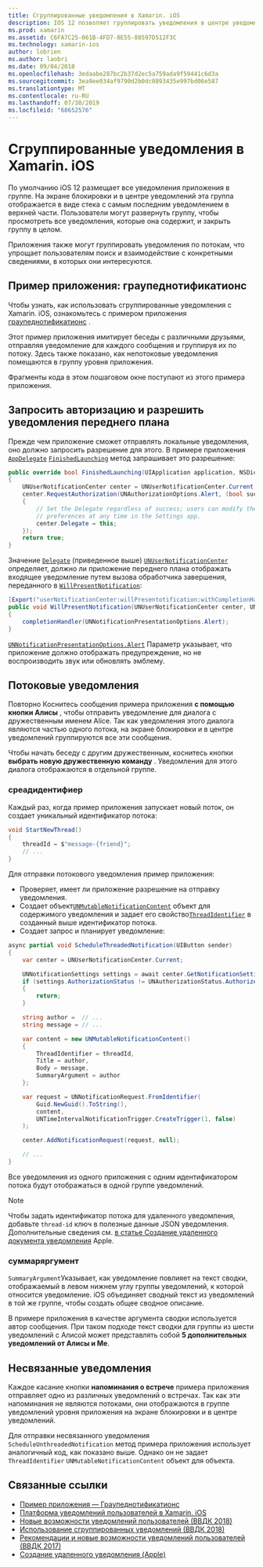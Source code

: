 ```yaml
---
title: Сгруппированные уведомления в Xamarin. iOS
description: IOS 12 позволяет группировать уведомления в центре уведомлений или на экране блокировки по приложениям или потокам. В этом документе описывается, как отправлять потоковые и несвязанные уведомления с помощью Xamarin. iOS.
ms.prod: xamarin
ms.assetid: C6FA7C25-061B-4FD7-8E55-88597D512F3C
ms.technology: xamarin-ios
author: lobrien
ms.author: laobri
ms.date: 09/04/2018
ms.openlocfilehash: 3edaabe287bc2b37d2ec5a759ada9f59441c6d3a
ms.sourcegitcommit: 3ea9ee034af9790d2b0dc0893435e997bd06e587
ms.translationtype: MT
ms.contentlocale: ru-RU
ms.lasthandoff: 07/30/2019
ms.locfileid: "68652576"
---
```

# <a name="grouped-notifications-in-xamarinios"></a>Сгруппированные уведомления в Xamarin. iOS

По умолчанию iOS 12 размещает все уведомления приложения в группе. На экране блокировки и в центре уведомлений эта группа отображается в виде стека с самым последним уведомлением в верхней части. Пользователи могут развернуть группу, чтобы просмотреть все уведомления, которые она содержит, и закрыть группу в целом.

Приложения также могут группировать уведомления по потокам, что упрощает пользователям поиск и взаимодействие с конкретными сведениями, в которых они интересуются.

## <a name="sample-app-groupednotifications"></a>Пример приложения: граупеднотификатионс

Чтобы узнать, как использовать сгруппированные уведомления с Xamarin. iOS, ознакомьтесь с примером приложения [граупеднотификатионс](https://docs.microsoft.com/samples/xamarin/ios-samples/ios12-groupednotifications) .

Этот пример приложения имитирует беседы с различными друзьями, отправляя уведомление для каждого сообщения и группируя их по потоку. Здесь также показано, как непотоковые уведомления помещаются в группу уровня приложения.

Фрагменты кода в этом пошаговом окне поступают из этого примера приложения.

## <a name="request-authorization-and-allow-foreground-notifications"></a>Запросить авторизацию и разрешить уведомления переднего плана

Прежде чем приложение сможет отправлять локальные уведомления, оно должно запросить разрешение для этого. В примере приложения [`AppDelegate`](xref:UIKit.UIApplicationDelegate) [`FinishedLaunching`](xref:UIKit.UIApplicationDelegate.FinishedLaunching(UIKit.UIApplication,Foundation.NSDictionary)) метод запрашивает это разрешение:

```csharp
public override bool FinishedLaunching(UIApplication application, NSDictionary launchOptions)
{
    UNUserNotificationCenter center = UNUserNotificationCenter.Current;
    center.RequestAuthorization(UNAuthorizationOptions.Alert, (bool success, NSError error) =>
    {
        // Set the Delegate regardless of success; users can modify their notification
        // preferences at any time in the Settings app.
        center.Delegate = this;
    });
    return true;
}
```

Значение [`Delegate`](xref:UserNotifications.UNUserNotificationCenter.Delegate) (приведенное выше) [`UNUserNotificationCenter`](xref:UserNotifications.UNUserNotificationCenter) определяет, должно ли приложение переднего плана отображать входящее уведомление путем вызова обработчика завершения, переданного в [`WillPresentNotification`](xref:UserNotifications.UNUserNotificationCenterDelegate_Extensions.WillPresentNotification(UserNotifications.IUNUserNotificationCenterDelegate,UserNotifications.UNUserNotificationCenter,UserNotifications.UNNotification,System.Action{UserNotifications.UNNotificationPresentationOptions})):

```csharp
[Export("userNotificationCenter:willPresentotification:withCompletionHandler:")]
public void WillPresentNotification(UNUserNotificationCenter center, UNNotification notification, System.Action<UNNotificationPresentationOptions> completionHandler)
{
    completionHandler(UNNotificationPresentationOptions.Alert);
}
```

[`UNNotificationPresentationOptions.Alert`](xref:UserNotifications.UNNotificationPresentationOptions) Параметр указывает, что приложение должно отображать предупреждение, но не воспроизводить звук или обновлять эмблему.

## <a name="threaded-notifications"></a>Потоковые уведомления

Повторно Коснитесь сообщения примера приложения **с помощью кнопки Алисы** , чтобы отправить уведомление для диалога с дружественным именем Alice.
Так как уведомления этого диалога являются частью одного потока, на экране блокировки и в центре уведомлений группируются все эти сообщения.

Чтобы начать беседу с другим дружественным, коснитесь кнопки **выбрать новую дружественную команду** . Уведомления для этого диалога отображаются в отдельной группе.

### <a name="threadidentifier"></a>среадидентифиер

Каждый раз, когда пример приложения запускает новый поток, он создает уникальный идентификатор потока:

```csharp
void StartNewThread()
{
    threadId = $"message-{friend}";
    // ...
}
```

Для отправки потокового уведомления пример приложения:

- Проверяет, имеет ли приложение разрешение на отправку уведомления.
- Создает объект[`UNMutableNotificationContent`](xref:UserNotifications.UNMutableNotificationContent)
объект для содержимого уведомления и задает его свойство[`ThreadIdentifier`](xref:UserNotifications.UNMutableNotificationContent.ThreadIdentifier)
в созданный выше идентификатор потока.
- Создает запрос и планирует уведомление:

```csharp
async partial void ScheduleThreadedNotification(UIButton sender)
{
    var center = UNUserNotificationCenter.Current;

    UNNotificationSettings settings = await center.GetNotificationSettingsAsync();
    if (settings.AuthorizationStatus != UNAuthorizationStatus.Authorized)
    {
        return;
    }

    string author =  // ...
    string message = // ...

    var content = new UNMutableNotificationContent()
    {
        ThreadIdentifier = threadId,
        Title = author,
        Body = message,
        SummaryArgument = author
    };

    var request = UNNotificationRequest.FromIdentifier(
        Guid.NewGuid().ToString(),
        content,
        UNTimeIntervalNotificationTrigger.CreateTrigger(1, false)
    );

    center.AddNotificationRequest(request, null);

    // ...
}
```

Все уведомления из одного приложения с одним идентификатором потока будут отображаться в одной группе уведомлений.

> [!NOTE]
> Чтобы задать идентификатор потока для удаленного уведомления, добавьте `thread-id` ключ в полезные данные JSON уведомления. Дополнительные сведения см. [в статье Создание удаленного документа уведомления](https://developer.apple.com/documentation/usernotifications/setting_up_a_remote_notification_server/generating_a_remote_notification) Apple.

### <a name="summaryargument"></a>суммаряргумент

`SummaryArgument`Указывает, как уведомление повлияет на текст сводки, отображаемый в левом нижнем углу группы уведомлений, к которой относится уведомление. iOS объединяет сводный текст из уведомлений в той же группе, чтобы создать общее сводное описание.

В примере приложения в качестве аргумента сводки используется автор сообщения. При таком подходе текст сводки для группы из шести уведомлений с Алисой может представлять собой **5 дополнительных уведомлений от Алисы и Me**.

## <a name="unthreaded-notifications"></a>Несвязанные уведомления

Каждое касание кнопки **напоминания о встрече** примера приложения отправляет одно из различных уведомлений о встречах. Так как эти напоминания не являются потоками, они отображаются в группе уведомлений уровня приложения на экране блокировки и в центре уведомлений.

Для отправки несвязанного уведомления `ScheduleUnthreadedNotification` метод примера приложения использует аналогичный код, как показано выше.
Однако он не задает `ThreadIdentifier` `UNMutableNotificationContent` объект для объекта.

## <a name="related-links"></a>Связанные ссылки

- [Пример приложения — Граупеднотификатионс](https://docs.microsoft.com/samples/xamarin/ios-samples/ios12-groupednotifications)
- [Платформа уведомлений пользователей в Xamarin. iOS](~/ios/platform/user-notifications/index.md)
- [Новые возможности уведомлений пользователей (ВВДК 2018)](https://developer.apple.com/videos/play/wwdc2018/710/)
- [Использование сгруппированных уведомлений (ВВДК 2018)](https://developer.apple.com/videos/play/wwdc2018/711/)
- [Рекомендации и новые возможности уведомлений пользователей (ВВДК 2017)](https://developer.apple.com/videos/play/wwdc2017/708/)
- [Создание удаленного уведомления (Apple)](https://developer.apple.com/documentation/usernotifications/setting_up_a_remote_notification_server/generating_a_remote_notification)
